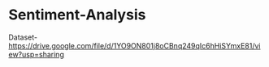 # Sentiment-Analysis
Dataset-https://drive.google.com/file/d/1YO9ON801j8oCBnq249qIc6hHiSYmxE81/view?usp=sharing
